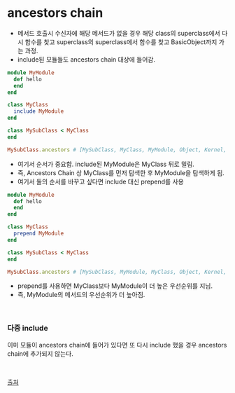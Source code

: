 # ancestors chain

- 메서드 호출시 수신자에 해당 메서드가 없을 경우 해당 class의 superclass에서 다시 함수를 찾고 superclass의 superclass에서 함수를 찾고 BasicObject까지 가는 과정.
- include된 모듈들도 ancestors chain 대상에 들어감.

```ruby
module MyModule
  def hello
  end
end

class MyClass
  include MyModule
end

class MySubClass < MyClass
end

MySubClass.ancestors # [MySubClass, MyClass, MyModule, Object, Kernel, BasicObject]
```

- 여기서 순서가 중요함. include된 MyModule은 MyClass 뒤로 밀림.
- 즉, Ancestors Chain 상 MyClass를 먼저 탐색한 후 MyModule을 탐색하게 됨.
- 여기서 둘의 순서를 바꾸고 싶다면 include 대신 prepend를 사용

```ruby
module MyModule
  def hello
  end
end

class MyClass
  prepend MyModule
end

class MySubClass < MyClass
end

MySubClass.ancestors # [MySubClass, MyModule, MyClass, Object, Kernel, BasicObject]
```
- prepend를 사용하면 MyClass보다 MyModule이 더 높은 우선순위를 지님.
- 즉, MyModule의 메서드의 우선순위가 더 높아짐.

<br>

### 다중 include
이미 모듈이 ancestors chain에 들어가 있다면 또 다시 include 했을 경우 ancestors chain에 추가되지 않는다.


<br>


[출처](https://idea-sketch.tistory.com/37)